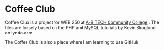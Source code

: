 # Coffee Club


Coffee Club is a project for WEB 250 at [A-B TECH Community College](https://www.abtech.edu/)
. The files are loosely based on the PHP and MySQL tutorials by Kevin Skoglund on lynda.com

The Coffee Club is also a place where I am learning to use GitHub